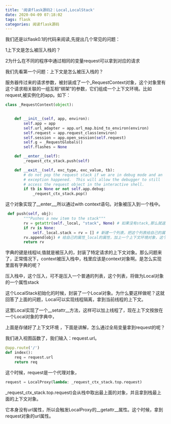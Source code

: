 ```yaml
---
title: '阅读flask源码2：Local,LocalStack'
date: 2020-04-09 07:18:02
tags: flask
categories: 阅读flask源码
---
```


我们还是以flask0.1的代码来阅读,先提出几个常见的问题：

1上下文是怎么被压入栈的？

2为什么在不同的程序中通过相同的变量request可以拿到对应的请求

我们先看第一个问题：上下文是怎么被压入栈的？

服务器传过来的请求参数，被封装成了一个_RequestContext对象，这个对象里有这个请求相关联的一组互相“绑架”的参数，它们组成一个上下文环境。比如request,被实例化的app。如下：

```python
class _RequestContext(object):
   

    def __init__(self, app, environ):
        self.app = app
        self.url_adapter = app.url_map.bind_to_environ(environ)
        self.request = app.request_class(environ)
        self.session = app.open_session(self.request)
        self.g = _RequestGlobals()
        self.flashes = None

    def __enter__(self):
        _request_ctx_stack.push(self)

    def __exit__(self, exc_type, exc_value, tb):
        # do not pop the request stack if we are in debug mode and an
        # exception happened.  This will allow the debugger to still
        # access the request object in the interactive shell.
        if tb is None or not self.app.debug:
            _request_ctx_stack.pop()

```

这个对象实现了__enter__,所以通过with context语句。对象被压入到一个栈中。

```python
 def push(self, obj):
        """Pushes a new item to the stack"""
        rv = getattr(self._local, "stack", None) # 如果没有stack,那么就返回none,然后给_local创建一个stack属性。
        if rv is None:
            self._local.stack = rv = [] # 新建一个列表，把这个列表给自己的属性_local,它是一个对象。
        rv.append(obj) # 给自己的属性_local的属性，加上一个上下文环境对象，这个对象在请求进来时已经通过with实例化了一个。
        return rv
```

字典的键是线程Id,值就是被压入的，封装了特定请求的上下文对象。那么问题来了，正常情况下，context被压入栈中，栈里应该是context对象啊。是怎么实现里面有字典的呢？



压入栈中，这个压入，可不是压入一个普通的列表，这个列表，将做为Local对象的一个属性stack

这个LocalStack初始化的时候，封装了一个Local对象。为什么要这样做呢？这就回答了上面的问题，Local可以实现线程隔离，拿到当前线程的上下文。

这里Local实现了一个__setattr__方法，这样可以加上线程了，现在上下文按放在一个Local对象的字典中，



上面是存储好了上下文环境 ，下面是讲解，怎么通过全局变量拿到request的呢？

我们进入视图函数了，我们输入：request.url。

```python
@app.route('/')
def index():
    req = request.url
    return req
```

这个时候，request是一个代理对象，

```python
request = LocalProxy(lambda: _request_ctx_stack.top.request)
```

 _request_ctx_stack.top.request)会从栈中取出最上面的对象，并且拿到栈最上面的上下文对象。

它本身没有url属性，所以会触发LocalProxy的__getattr__属性。这个时候，拿到request对象的url属性。















